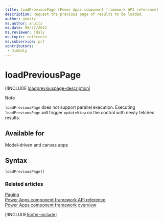 ```yaml
---
title: loadPreviousPage (Power Apps component framework API reference) | Microsoft Docs
description: Request the previous page of results to be loaded.
author: anuitz
ms.author: anuitz
ms.date: 05/27/2022
ms.reviewer: jdaly
ms.topic: reference
ms.subservice: pcf
contributors:
 - JimDaly
---
```


# loadPreviousPage

[!INCLUDE [loadpreviouspage-description](includes/loadpreviouspage-description.md)]

> [!NOTE]
> `loadPreviousPage` does not support parallel execution.
> Executing `loadPreviousPage` will trigger `updateView` on the control with newly fetched results.

## Available for

Model-driven and canvas apps

## Syntax

`loadPreviousPage()`

### Related articles

[Paging](../paging.md)<br/>
[Power Apps component framework API reference](../../reference/index.md)<br/>
[Power Apps component framework overview](../../overview.md)

[!INCLUDE[footer-include](../../../../includes/footer-banner.md)]
